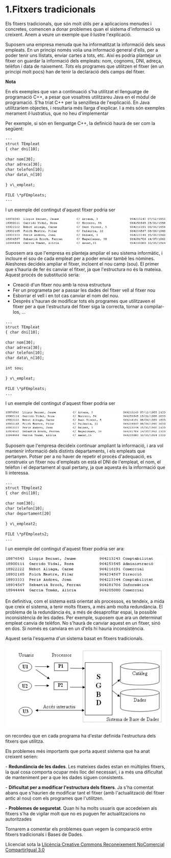 # **1.Fitxers tradicionals**
Els fitxers tradicionals, que són molt útils per a aplicacions menudes i concretes, comencen a donar problemes quan el sistema d'informació va creixent. Anem a veure un exemple que il·lustre l'explicació.

Suposem una empresa menuda que ha informatitzat la informació dels seus empleats. En un principi només volia una informació general d'ells, per a poder tenir uns llistats, enviar cartes a tots, etc. Així es podria plantejar un fitxer on guardar la informació dels empleats: nom, cognoms, DNI, adreça, telèfon i data de naixement. *Tots* els programes que utilitzen el fitxer (en un principi molt pocs) han de tenir la declaració dels camps del fitxer.

**Nota**

En els exemples que van a continuació s'ha utilitzat el llenguatge de programació C++, a pesar que vosaltres utilitzareu Java en el mòdul de programació. S'ha triat C++ per la senzillesa de l'explicació. En Java utilitzaríem objectes, i resultaria més llarga d'explicar. I a més són exemples merament il·lustratius, que no heu d'implementar

Per exemple, si són en llenguatge C++, la definició haurà de ser com la següent:

```
---
struct TEmpleat 
{ char dni[10]; 

char nom[30]; 
char adreca[30]; 
char telefon[10]; 
char data\_n[10]

} v\_empleat; 

FILE \*pFEmpleats; 
---
```

I un exemple del contingut d'aquest fitxer podria ser

![ref1](T1_1_1.1.png)


Suposem ara que l'empresa es planteja ampliar el seu sistema informàtic, i incloure el sou de cada empleat per a poder enviar també les nòmines. Aleshores decideix ampliar el fitxer, incloent el nou camp (sou). El primer que s'hauria de fer és canviar el fitxer, ja que l'estructura no és la mateixa. Aquest procés de substitució seria:

- Creació d'un fitxer nou amb la nova estructura
- Fer un programeta per a passar les dades del fitxer vell al fitxer nou
- Esborrar el vell i en tot cas canviar el nom del nou.
- Després s'hauran de modificar tots els programes que utilitzaven el fitxer per a que l'estructura del fitxer siga la correcta, tornar a compilar-los, ...

```
... 
struct TEmpleat 
{ char dni[10]; 

char nom[30]; 
char adreca[30]; 
char telefon[10]; 
char data\_n[10];

int sou;

} v\_empleat; 

FILE \*pFEmpleats; 
...
```

I un exemple del contingut d'aquest fitxer podria ser

![ref2](T1_1_2.png)

Suposem que l'empresa decideix continuar ampliant la informació, i ara vol mantenir informació dels distints departaments, i els empleats que pertanyen. Potser per a no haver de repetir el procés d'adequació, es construeix un fitxer nou d'empleats on està el DNI de l'empleat, el nom, el telèfon i el departament al qual pertany, ja que aquesta és la informació que li interessa.

```
... 
struct TEmpleat2 
{ char dni[10]; 

char nom[30]; 
char telefon[10]; 
char departament[20]

} v\_empleat2; 

FILE \*pFEmpleats2; 
...
```

I un exemple del contingut d'aquest fitxer podria ser ara:

![ref3](T1_1_3.png)



En definitiva, com el sistema està orientat als processos, es tendeix, a mida que creix el sistema, a tenir molts fitxers, a més amb molta redundància. El problema de la redundància és, a més de desaprofitar espai, la possible inconsistència de les dades. Per exemple, suposem que ara un determinat empleat canvia de telèfon. No s'haurà de canviar aquest en un fitxer, sinó en dos. Si només es canviara en un d'ells hi hauria inconsistència.

Aquest seria l'esquema d'un sistema basat en fitxers tradicionals.



![ref4](T1_2_1.png)

on recordeu que en cada programa ha d'estar definida l'estructura dels fitxers que utilitza.



Els problemes més importants que porta aquest sistema que ha anat creixent serien:

\- **Redundància de les dades**. Les mateixes dades estan en múltiples fitxers, la qual cosa comporta ocupar més lloc del necessari, i a més una dificultat de manteniment per a que les dades siguen consistents.

\- **Dificultat per a modificar l'estructura dels fitxers**. Ja s'ha comentat abans que s'haurien de modificar tant el fitxer (amb l'actualització del fitxer antic al nou) com els programes que l'utilitzen.

\- **Problemes de seguretat**. Quan hi ha molts usuaris que accedeixen als fitxers s'ha de vigilar molt que no es puguen fer actualitzacions no autoritzades

Tornarem a comentar els problemes quan vegem la comparació entre fitxers tradicionals i Bases de Dades.



Llicenciat sota la [Llicència Creative Commons Reconeixement NoComercial CompartirIgual 3.0](http://creativecommons.org/licenses/by-nc-sa/3.0/)
